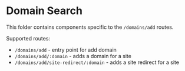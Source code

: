 # Domain Search

This folder contains components specific to the `/domains/add` routes.

Supported routes:

- `/domains/add` - entry point for add domain
- `/domains/add/:domain` - adds a domain for a site
- `/domains/add/site-redirect/:domain` - adds a site redirect for a site
